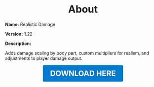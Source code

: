 <h1 style="text-align:center; font-size:2rem; font-weight:bold;">About</h1>

**Name:**
Realistic Damage

**Version:**
1.22

**Description:**

Adds damage scaling by body part, custom multipliers for realism, and adjustments to player damage output.




<p align="center"><a href="https://github.com/LiliaFramework/Modules/raw/refs/heads/gh-pages/realisticdamage.zip" style="display:inline-block;padding:12px 24px;font-size:1.5rem;font-weight:bold;text-decoration:none;color:#fff;background-color:var(--md-primary-fg-color,#007acc);border-radius:4px;">DOWNLOAD HERE</a></p>